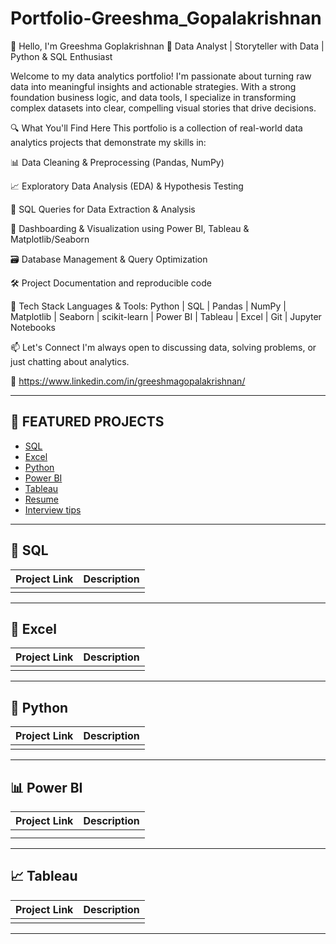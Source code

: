 # Portfolio-Greeshma_Gopalakrishnan
👋 Hello, I'm Greeshma Goplakrishnan
🎯 Data Analyst | Storyteller with Data | Python & SQL Enthusiast

Welcome to my data analytics portfolio! I'm passionate about turning raw data into meaningful insights and actionable strategies. With a strong foundation business logic, and data tools, I specialize in transforming complex datasets into clear, compelling visual stories that drive decisions.

🔍 What You'll Find Here
This portfolio is a collection of real-world data analytics projects that demonstrate my skills in:

📊 Data Cleaning & Preprocessing (Pandas, NumPy)

📈 Exploratory Data Analysis (EDA) & Hypothesis Testing

🎯 SQL Queries for Data Extraction & Analysis

📍 Dashboarding & Visualization using Power BI, Tableau & Matplotlib/Seaborn

🗃️ Database Management & Query Optimization

🛠️ Project Documentation and reproducible code

🧰 Tech Stack
Languages & Tools:
Python | SQL | Pandas | NumPy | Matplotlib | Seaborn | scikit-learn | Power BI | Tableau | Excel | Git | Jupyter Notebooks

📫 Let's Connect
I'm always open to discussing data, solving problems, or just chatting about analytics.

🔗 https://www.linkedin.com/in/greeshmagopalakrishnan/

---

## 📝 FEATURED PROJECTS

- [SQL](#sql)
- [Excel](#excel)
- [Python](#python)
- [Power BI](#power-bi)
- [Tableau](#tableau)
- [Resume](#resume)
- [Interview tips](#interview-tips)

---
## 💾 SQL

| Project Link | Description |
| ------------ | ----------- |
| | |

---
## 📗 Excel

| Project Link | Description |
| ------------ | ----------- |
|  |  |
---

## 🧠 Python

| Project Link | Description |
| ------------ | ----------- |
|  |  |

---

## 📊 Power BI

| Project Link | Description |
| ------------ | ----------- |
|  |  |
|  |  |

---

## 📈 Tableau

| Project Link | Description |
| ------------ | ----------- |
|  |  |

---

